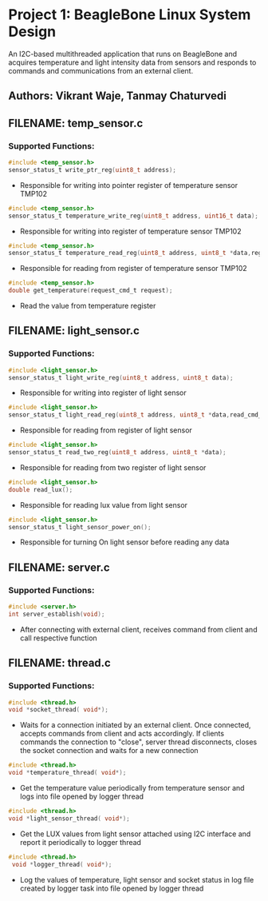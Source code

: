 # Project 1:  BeagleBone Linux System Design

An I2C-based multithreaded application that runs on BeagleBone and acquires temperature and light intensity data from sensors and responds to commands and communications from an external client.

## Authors: Vikrant Waje, Tanmay Chaturvedi

## FILENAME: temp_sensor.c

### Supported Functions:

```C
#include <temp_sensor.h>
sensor_status_t write_ptr_reg(uint8_t address);
```
- Responsible for writing into pointer register of temperature sensor TMP102


```C
#include <temp_sensor.h>
sensor_status_t temperature_write_reg(uint8_t address, uint16_t data);
```
- Responsible for writing into  register of temperature sensor TMP102

```C
#include <temp_sensor.h>
sensor_status_t temperature_read_reg(uint8_t address, uint8_t *data,reg_read_cmd_t command);
```

 - Responsible for reading from  register of temperature sensor TMP102
```C
#include <temp_sensor.h>
double get_temperature(request_cmd_t request);
```
- Read the value from temperature register

## FILENAME: light_sensor.c

### Supported Functions:

```C
#include <light_sensor.h>
sensor_status_t light_write_reg(uint8_t address, uint8_t data);
```
- Responsible for writing into  register of light sensor
```C
#include <light_sensor.h>
sensor_status_t light_read_reg(uint8_t address, uint8_t *data,read_cmd_t command);
```
- Responsible for reading from register of light sensor

```C
#include <light_sensor.h>
sensor_status_t read_two_reg(uint8_t address, uint8_t *data);
```
- Responsible for reading from two  register of light sensor
```C
#include <light_sensor.h>
double read_lux();
```
- Responsible for reading lux value from light sensor

```C
#include <light_sensor.h>
sensor_status_t light_sensor_power_on();
```
- Responsible for turning On light sensor before reading any data


## FILENAME: server.c

### Supported Functions:

```C
#include <server.h>
int server_establish(void);
```
- After connecting with external client, receives command from client and call respective function


## FILENAME: thread.c

### Supported Functions:

```C
#include <thread.h>
void *socket_thread( void*);
```
- Waits for a connection initiated by an external client. Once connected, accepts commands from client and acts accordingly. If clients commands the connection to "close", server thread disconnects, closes the socket connection and waits for a new connection

```C
#include <thread.h>
void *temperature_thread( void*);
```
- Get the temperature value periodically from temperature sensor and logs into file opened by logger thread

```C
#include <thread.h>
void *light_sensor_thread( void*);
```
- Get the LUX values from light sensor attached using I2C interface and report it periodically to logger thread

```C
#include <thread.h>
 void *logger_thread( void*);
```
- Log the values of temperature, light sensor and socket status in log file created by logger task into file opened by logger thread

